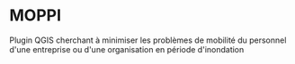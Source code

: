 # MOPPI
Plugin QGIS cherchant à minimiser les problèmes de mobilité du personnel d'une entreprise ou d'une organisation en période d'inondation
